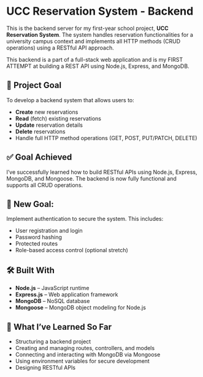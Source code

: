 # UCC Reservation System - Backend

This is the backend server for my first-year school project, **UCC Reservation System**. The system handles reservation functionalities for a university campus context and implements all HTTP methods (CRUD operations) using a RESTful API approach.

This backend is a part of a full-stack web application and is my FIRST ATTEMPT at building a REST API using Node.js, Express, and MongoDB.

## 🚀 Project Goal

To develop a backend system that allows users to:
- **Create** new reservations
- **Read** (fetch) existing reservations
- **Update** reservation details
- **Delete** reservations
- Handle full HTTP method operations (GET, POST, PUT/PATCH, DELETE)

## ✅ Goal Achieved 
I’ve successfully learned how to build RESTful APIs using Node.js, Express, MongoDB, and Mongoose. The backend is now fully functional and supports all CRUD operations.

## 🎯 New Goal:
Implement authentication to secure the system. This includes:

- User registration and login
- Password hashing
- Protected routes
- Role-based access control (optional stretch)


## 🛠️ Built With

- **Node.js** – JavaScript runtime
- **Express.js** – Web application framework
- **MongoDB** – NoSQL database
- **Mongoose** – MongoDB object modeling for Node.js

## 🧠 What I’ve Learned So Far
- Structuring a backend project
- Creating and managing routes, controllers, and models
- Connecting and interacting with MongoDB via Mongoose
- Using environment variables for secure development
- Designing RESTful APIs


